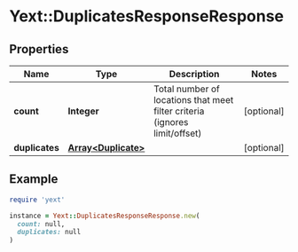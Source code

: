 # Yext::DuplicatesResponseResponse

## Properties

| Name | Type | Description | Notes |
| ---- | ---- | ----------- | ----- |
| **count** | **Integer** | Total number of locations that meet filter criteria (ignores limit/offset) | [optional] |
| **duplicates** | [**Array&lt;Duplicate&gt;**](Duplicate.md) |  | [optional] |

## Example

```ruby
require 'yext'

instance = Yext::DuplicatesResponseResponse.new(
  count: null,
  duplicates: null
)
```

